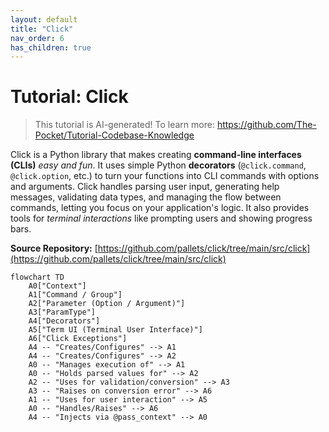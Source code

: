 ```yaml
---
layout: default
title: "Click"
nav_order: 6
has_children: true
---
```


# Tutorial: Click

> This tutorial is AI-generated! To learn more: https://github.com/The-Pocket/Tutorial-Codebase-Knowledge

Click is a Python library that makes creating **command-line interfaces (CLIs)** *easy and fun*.
It uses simple Python **decorators** (`@click.command`, `@click.option`, etc.) to turn your functions into CLI commands with options and arguments.
Click handles parsing user input, generating help messages, validating data types, and managing the flow between commands, letting you focus on your application's logic.
It also provides tools for *terminal interactions* like prompting users and showing progress bars.


**Source Repository:** [https://github.com/pallets/click/tree/main/src/click](https://github.com/pallets/click/tree/main/src/click)

```mermaid
flowchart TD
    A0["Context"]
    A1["Command / Group"]
    A2["Parameter (Option / Argument)"]
    A3["ParamType"]
    A4["Decorators"]
    A5["Term UI (Terminal User Interface)"]
    A6["Click Exceptions"]
    A4 -- "Creates/Configures" --> A1
    A4 -- "Creates/Configures" --> A2
    A0 -- "Manages execution of" --> A1
    A0 -- "Holds parsed values for" --> A2
    A2 -- "Uses for validation/conversion" --> A3
    A3 -- "Raises on conversion error" --> A6
    A1 -- "Uses for user interaction" --> A5
    A0 -- "Handles/Raises" --> A6
    A4 -- "Injects via @pass_context" --> A0
```

